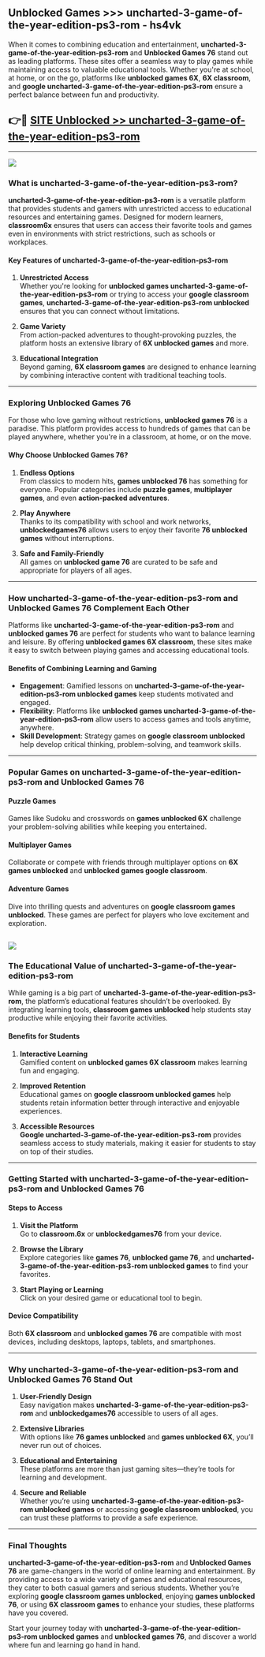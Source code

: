 ## Unblocked Games >>> uncharted-3-game-of-the-year-edition-ps3-rom - hs4vk 

When it comes to combining education and entertainment, **uncharted-3-game-of-the-year-edition-ps3-rom** and **Unblocked Games 76** stand out as leading platforms. These sites offer a seamless way to play games while maintaining access to valuable educational tools. Whether you're at school, at home, or on the go, platforms like **unblocked games 6X**, **6X classroom**, and **google uncharted-3-game-of-the-year-edition-ps3-rom** ensure a perfect balance between fun and productivity.
## 👉🔴 [SITE Unblocked >> uncharted-3-game-of-the-year-edition-ps3-rom](http://premium.freeplayer.one?title=uncharted-3-game-of-the-year-edition-ps3-rom&ref=22JU)
---
<a href="http://premium.freeplayer.one?title=uncharted-3-game-of-the-year-edition-ps3-rom&ref=22JU/"><img src="https://github.com/user-attachments/assets/438f12ca-57a4-47a3-8ead-c64da593a1e5"/></a>
### What is uncharted-3-game-of-the-year-edition-ps3-rom?  

**uncharted-3-game-of-the-year-edition-ps3-rom** is a versatile platform that provides students and gamers with unrestricted access to educational resources and entertaining games. Designed for modern learners, **classroom6x** ensures that users can access their favorite tools and games even in environments with strict restrictions, such as schools or workplaces.  

#### Key Features of uncharted-3-game-of-the-year-edition-ps3-rom  

1. **Unrestricted Access**  
   Whether you're looking for **unblocked games uncharted-3-game-of-the-year-edition-ps3-rom** or trying to access your **google classroom games**, **uncharted-3-game-of-the-year-edition-ps3-rom unblocked** ensures that you can connect without limitations.  

2. **Game Variety**  
   From action-packed adventures to thought-provoking puzzles, the platform hosts an extensive library of **6X unblocked games** and more.  

3. **Educational Integration**  
   Beyond gaming, **6X classroom games** are designed to enhance learning by combining interactive content with traditional teaching tools.  



---

### Exploring Unblocked Games 76  

For those who love gaming without restrictions, **unblocked games 76** is a paradise. This platform provides access to hundreds of games that can be played anywhere, whether you're in a classroom, at home, or on the move.  

#### Why Choose Unblocked Games 76?  

1. **Endless Options**  
   From classics to modern hits, **games unblocked 76** has something for everyone. Popular categories include **puzzle games**, **multiplayer games**, and even **action-packed adventures**.  

2. **Play Anywhere**  
   Thanks to its compatibility with school and work networks, **unblockedgames76** allows users to enjoy their favorite **76 unblocked games** without interruptions.  

3. **Safe and Family-Friendly**  
   All games on **unblocked game 76** are curated to be safe and appropriate for players of all ages.  

---

### How uncharted-3-game-of-the-year-edition-ps3-rom and Unblocked Games 76 Complement Each Other  

Platforms like **uncharted-3-game-of-the-year-edition-ps3-rom** and **unblocked games 76** are perfect for students who want to balance learning and leisure. By offering **unblocked games 6X classroom**, these sites make it easy to switch between playing games and accessing educational tools.  

#### Benefits of Combining Learning and Gaming  

- **Engagement**: Gamified lessons on **uncharted-3-game-of-the-year-edition-ps3-rom unblocked games** keep students motivated and engaged.  
- **Flexibility**: Platforms like **unblocked games uncharted-3-game-of-the-year-edition-ps3-rom** allow users to access games and tools anytime, anywhere.  
- **Skill Development**: Strategy games on **google classroom unblocked** help develop critical thinking, problem-solving, and teamwork skills.  

---

### Popular Games on uncharted-3-game-of-the-year-edition-ps3-rom and Unblocked Games 76  

#### Puzzle Games  

Games like Sudoku and crosswords on **games unblocked 6X** challenge your problem-solving abilities while keeping you entertained.  

#### Multiplayer Games  

Collaborate or compete with friends through multiplayer options on **6X games unblocked** and **unblocked games google classroom**.  

#### Adventure Games  

Dive into thrilling quests and adventures on **google classroom games unblocked**. These games are perfect for players who love excitement and exploration.  

<a href="http://download.freeplayer.one?title=uncharted-3-game-of-the-year-edition-ps3-rom&ref=23D/"><img src="https://github.com/user-attachments/assets/fe0c3e91-c8e1-489c-acf0-e2f614c12fb8"/></a>
---

### The Educational Value of uncharted-3-game-of-the-year-edition-ps3-rom  

While gaming is a big part of **uncharted-3-game-of-the-year-edition-ps3-rom**, the platform’s educational features shouldn’t be overlooked. By integrating learning tools, **classroom games unblocked** help students stay productive while enjoying their favorite activities.  

#### Benefits for Students  

1. **Interactive Learning**  
   Gamified content on **unblocked games 6X classroom** makes learning fun and engaging.  

2. **Improved Retention**  
   Educational games on **google classroom unblocked games** help students retain information better through interactive and enjoyable experiences.  

3. **Accessible Resources**  
   **Google uncharted-3-game-of-the-year-edition-ps3-rom** provides seamless access to study materials, making it easier for students to stay on top of their studies.  

---

### Getting Started with uncharted-3-game-of-the-year-edition-ps3-rom and Unblocked Games 76  

#### Steps to Access  

1. **Visit the Platform**  
   Go to **classroom.6x** or **unblockedgames76** from your device.  

2. **Browse the Library**  
   Explore categories like **games 76**, **unblocked game 76**, and **uncharted-3-game-of-the-year-edition-ps3-rom unblocked games** to find your favorites.  

3. **Start Playing or Learning**  
   Click on your desired game or educational tool to begin.  

#### Device Compatibility  

Both **6X classroom** and **unblocked games 76** are compatible with most devices, including desktops, laptops, tablets, and smartphones.  

---

### Why uncharted-3-game-of-the-year-edition-ps3-rom and Unblocked Games 76 Stand Out  

1. **User-Friendly Design**  
   Easy navigation makes **uncharted-3-game-of-the-year-edition-ps3-rom** and **unblockedgames76** accessible to users of all ages.  

2. **Extensive Libraries**  
   With options like **76 games unblocked** and **games unblocked 6X**, you’ll never run out of choices.  

3. **Educational and Entertaining**  
   These platforms are more than just gaming sites—they’re tools for learning and development.  

4. **Secure and Reliable**  
   Whether you’re using **uncharted-3-game-of-the-year-edition-ps3-rom unblocked games** or accessing **google classroom unblocked**, you can trust these platforms to provide a safe experience.  

---

### Final Thoughts  

**uncharted-3-game-of-the-year-edition-ps3-rom** and **Unblocked Games 76** are game-changers in the world of online learning and entertainment. By providing access to a wide variety of games and educational resources, they cater to both casual gamers and serious students. Whether you’re exploring **google classroom games unblocked**, enjoying **games unblocked 76**, or using **6X classroom games** to enhance your studies, these platforms have you covered.  

Start your journey today with **uncharted-3-game-of-the-year-edition-ps3-rom unblocked games** and **unblocked games 76**, and discover a world where fun and learning go hand in hand.  
